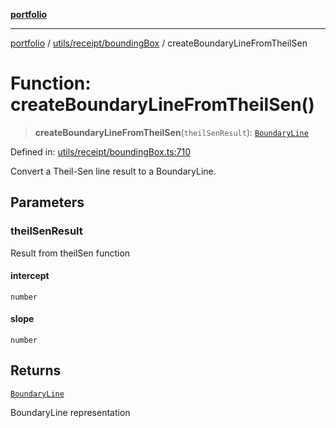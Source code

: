 [**portfolio**](../../../../README.md)

***

[portfolio](../../../../modules.md) / [utils/receipt/boundingBox](../README.md) / createBoundaryLineFromTheilSen

# Function: createBoundaryLineFromTheilSen()

> **createBoundaryLineFromTheilSen**(`theilSenResult`): [`BoundaryLine`](../interfaces/BoundaryLine.md)

Defined in: [utils/receipt/boundingBox.ts:710](https://github.com/tnorlund/Portfolio/blob/cc206c5df3162a75b937f6ac52fc6b86ed47a166/portfolio/utils/receipt/boundingBox.ts#L710)

Convert a Theil-Sen line result to a BoundaryLine.

## Parameters

### theilSenResult

Result from theilSen function

#### intercept

`number`

#### slope

`number`

## Returns

[`BoundaryLine`](../interfaces/BoundaryLine.md)

BoundaryLine representation
